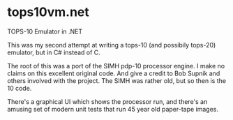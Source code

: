 # tops10vm.net
TOPS-10 Emulator in .NET

This was my second attempt at writing a tops-10 (and possibily tops-20) emulator, but in C# instead of C.

The root of this was a port of the SIMH pdp-10 processor engine.  I make no claims on this excellent original code.  And give a credit to Bob Supnik and others involved with the project.
The SIMH was rather old, but so then is the 10 code.

There's a graphical UI which shows the processor run, and there's an amusing set of modern unit tests that run 45 year old paper-tape images.
